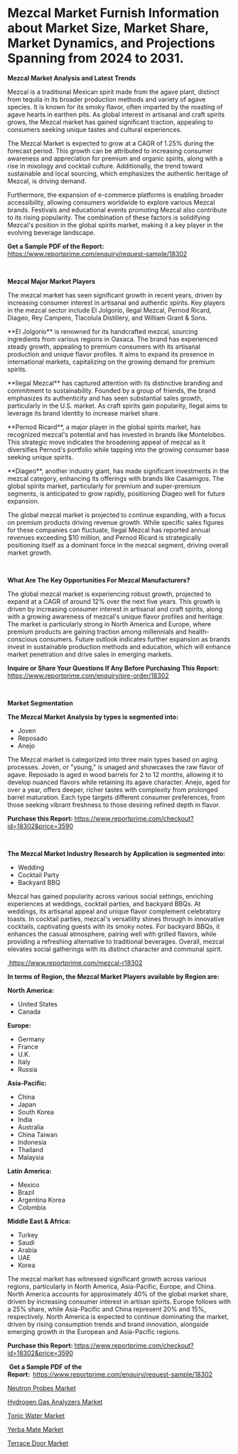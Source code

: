 <p><h1>Mezcal Market Furnish Information about Market Size, Market Share, Market Dynamics, and Projections Spanning from 2024 to 2031.</h1></p><p><strong>Mezcal Market Analysis and Latest Trends</strong></p>
<p><p>Mezcal is a traditional Mexican spirit made from the agave plant, distinct from tequila in its broader production methods and variety of agave species. It is known for its smoky flavor, often imparted by the roasting of agave hearts in earthen pits. As global interest in artisanal and craft spirits grows, the Mezcal market has gained significant traction, appealing to consumers seeking unique tastes and cultural experiences.</p><p>The Mezcal Market is expected to grow at a CAGR of 1.25% during the forecast period. This growth can be attributed to increasing consumer awareness and appreciation for premium and organic spirits, along with a rise in mixology and cocktail culture. Additionally, the trend toward sustainable and local sourcing, which emphasizes the authentic heritage of Mezcal, is driving demand. </p><p>Furthermore, the expansion of e-commerce platforms is enabling broader accessibility, allowing consumers worldwide to explore various Mezcal brands. Festivals and educational events promoting Mezcal also contribute to its rising popularity. The combination of these factors is solidifying Mezcal's position in the global spirits market, making it a key player in the evolving beverage landscape.</p></p>
<p><strong>Get a Sample PDF of the Report:&nbsp;</strong> <a href="https://www.reportprime.com/enquiry/request-sample/18302?utm_campaign=115&utm_medium=2&utm_source=Github&utm_content=ia&utm_term=24122024&utm_id=mezcal">https://www.reportprime.com/enquiry/request-sample/18302</a></p>
<p>&nbsp;</p>
<p><strong>Mezcal Major Market Players</strong></p>
<p><p>The mezcal market has seen significant growth in recent years, driven by increasing consumer interest in artisanal and authentic spirits. Key players in the mezcal sector include El Jolgorio, Ilegal Mezcal, Pernod Ricard, Diageo, Rey Campero, Tlacolula Distillery, and William Grant & Sons.</p><p>**El Jolgorio** is renowned for its handcrafted mezcal, sourcing ingredients from various regions in Oaxaca. The brand has experienced steady growth, appealing to premium consumers with its artisanal production and unique flavor profiles. It aims to expand its presence in international markets, capitalizing on the growing demand for premium spirits.</p><p>**Ilegal Mezcal** has captured attention with its distinctive branding and commitment to sustainability. Founded by a group of friends, the brand emphasizes its authenticity and has seen substantial sales growth, particularly in the U.S. market. As craft spirits gain popularity, Ilegal aims to leverage its brand identity to increase market share.</p><p>**Pernod Ricard**, a major player in the global spirits market, has recognized mezcal's potential and has invested in brands like Montelobos. This strategic move indicates the broadening appeal of mezcal as it diversifies Pernod's portfolio while tapping into the growing consumer base seeking unique spirits.</p><p>**Diageo**, another industry giant, has made significant investments in the mezcal category, enhancing its offerings with brands like Casamigos. The global spirits market, particularly for premium and super-premium segments, is anticipated to grow rapidly, positioning Diageo well for future expansion.</p><p>The global mezcal market is projected to continue expanding, with a focus on premium products driving revenue growth. While specific sales figures for these companies can fluctuate, Ilegal Mezcal has reported annual revenues exceeding $10 million, and Pernod Ricard is strategically positioning itself as a dominant force in the mezcal segment, driving overall market growth.</p></p>
<p>&nbsp;</p>
<p><strong>What Are The Key Opportunities For Mezcal Manufacturers?</strong></p>
<p><p>The global mezcal market is experiencing robust growth, projected to expand at a CAGR of around 12% over the next five years. This growth is driven by increasing consumer interest in artisanal and craft spirits, along with a growing awareness of mezcal's unique flavor profiles and heritage. The market is particularly strong in North America and Europe, where premium products are gaining traction among millennials and health-conscious consumers. Future outlook indicates further expansion as brands invest in sustainable production methods and education, which will enhance market penetration and drive sales in emerging markets.</p></p>
<p><strong>Inquire or Share Your Questions If Any Before Purchasing This Report:</strong> <a href="https://www.reportprime.com/enquiry/pre-order/18302?utm_campaign=115&utm_medium=2&utm_source=Github&utm_content=ia&utm_term=24122024&utm_id=mezcal">https://www.reportprime.com/enquiry/pre-order/18302</a></p>
<p>&nbsp;</p>
<p><strong>Market Segmentation</strong></p>
<p><strong>The Mezcal Market Analysis by types is segmented into:</strong></p>
<p><ul><li>Joven</li><li>Reposado</li><li>Anejo</li></ul></p>
<p><p>The Mezcal market is categorized into three main types based on aging processes. Joven, or "young," is unaged and showcases the raw flavor of agave. Reposado is aged in wood barrels for 2 to 12 months, allowing it to develop nuanced flavors while retaining its agave character. Anejo, aged for over a year, offers deeper, richer tastes with complexity from prolonged barrel maturation. Each type targets different consumer preferences, from those seeking vibrant freshness to those desiring refined depth in flavor.</p></p>
<p><strong>Purchase this Report:&nbsp;</strong><a href="https://www.reportprime.com/checkout?id=18302&price=3590&utm_campaign=115&utm_medium=2&utm_source=Github&utm_content=ia&utm_term=24122024&utm_id=mezcal">https://www.reportprime.com/checkout?id=18302&price=3590</a></p>
<p>&nbsp;</p>
<p><strong>The Mezcal Market Industry Research by Application is segmented into:</strong></p>
<p><ul><li>Wedding</li><li>Cocktail Party</li><li>Backyard BBQ</li></ul></p>
<p><p>Mezcal has gained popularity across various social settings, enriching experiences at weddings, cocktail parties, and backyard BBQs. At weddings, its artisanal appeal and unique flavor complement celebratory toasts. In cocktail parties, mezcal's versatility shines through in innovative cocktails, captivating guests with its smoky notes. For backyard BBQs, it enhances the casual atmosphere, pairing well with grilled flavors, while providing a refreshing alternative to traditional beverages. Overall, mezcal elevates social gatherings with its distinct character and communal spirit.</p></p>
<p><a href="https://www.reportprime.com/mezcal-r18302?utm_campaign=115&utm_medium=2&utm_source=Github&utm_content=ia&utm_term=24122024&utm_id=mezcal">&nbsp;https://www.reportprime.com/mezcal-r18302</a></p>
<p><strong>In terms of Region, the Mezcal Market Players available by Region are:</strong></p>
<p>
    <p> <strong> North America: </strong>
        <ul>
            <li>United States</li>
            <li>Canada</li>
        </ul>
        </p> 
    <p> <strong> Europe: </strong>
        <ul>
            <li>Germany</li>
            <li>France</li>
            <li>U.K.</li>
            <li>Italy</li>
            <li>Russia</li>
        </ul>
        </p> 
    <p> <strong> Asia-Pacific: </strong>
        <ul>
            <li>China</li>
            <li>Japan</li>
            <li>South Korea</li>
            <li>India</li>
            <li>Australia</li>
            <li>China Taiwan</li>
            <li>Indonesia</li>
            <li>Thailand</li>
            <li>Malaysia</li>
        </ul>
        </p> 
    <p> <strong> Latin America: </strong>
        <ul>
            <li>Mexico</li>
            <li>Brazil</li>
            <li>Argentina Korea</li>
            <li>Colombia</li>
        </ul>
        </p> 
    <p> <strong> Middle East & Africa: </strong>
        <ul>
            <li>Turkey</li>
            <li>Saudi</li>
            <li>Arabia</li>
            <li>UAE</li>
            <li>Korea</li>
        </ul>
    </p>
    </p>
<p><p>The mezcal market has witnessed significant growth across various regions, particularly in North America, Asia-Pacific, Europe, and China. North America accounts for approximately 40% of the global market share, driven by increasing consumer interest in artisan spirits. Europe follows with a 25% share, while Asia-Pacific and China represent 20% and 15%, respectively. North America is expected to continue dominating the market, driven by rising consumption trends and brand innovation, alongside emerging growth in the European and Asia-Pacific regions.</p></p>
<p><strong>Purchase this Report: </strong><a href="https://www.reportprime.com/checkout?id=18302&price=3590&utm_campaign=115&utm_medium=2&utm_source=Github&utm_content=ia&utm_term=24122024&utm_id=mezcal">https://www.reportprime.com/checkout?id=18302&price=3590</a></p>
<p>&nbsp;<strong>Get a Sample PDF of the Report:&nbsp;&nbsp;</strong><a href="https://www.reportprime.com/enquiry/request-sample/18302?utm_campaign=115&utm_medium=2&utm_source=Github&utm_content=ia&utm_term=24122024&utm_id=mezcal">https://www.reportprime.com/enquiry/request-sample/18302</a></p>
<p><strong></strong></p>
<p><p><a href="https://www.linkedin.com/pulse/comprehensive-market-analysis-neutron-probes-projected-growth-cxare?utm_campaign=115&utm_medium=2&utm_source=Github&utm_content=ia&utm_term=24122024&utm_id=mezcal">Neutron Probes Market</a></p><p><a href="https://www.linkedin.com/pulse/market-size-growth-hydrogen-gas-analyzers-markrt-upcoming-qhvte?utm_campaign=115&utm_medium=2&utm_source=Github&utm_content=ia&utm_term=24122024&utm_id=mezcal">Hydrogen Gas Analyzers Market</a></p><p><a href="https://github.com/gerdabatiskzv9/Market-Research-Report-List-1/blob/main/tonic-water-market.md?utm_campaign=115&utm_medium=2&utm_source=Github&utm_content=ia&utm_term=24122024&utm_id=mezcal">Tonic Water Market</a></p><p><a href="https://github.com/JakirUddin651/Market-Research-Report-List-1/blob/main/yerba-mate-market.md?utm_campaign=115&utm_medium=2&utm_source=Github&utm_content=ia&utm_term=24122024&utm_id=mezcal">Yerba Mate Market</a></p><p><a href="https://www.linkedin.com/pulse/competitive-intelligence-terrace-door-market-key-players-strategies-hykee?utm_campaign=115&utm_medium=2&utm_source=Github&utm_content=ia&utm_term=24122024&utm_id=mezcal">Terrace Door Market</a></p></p>